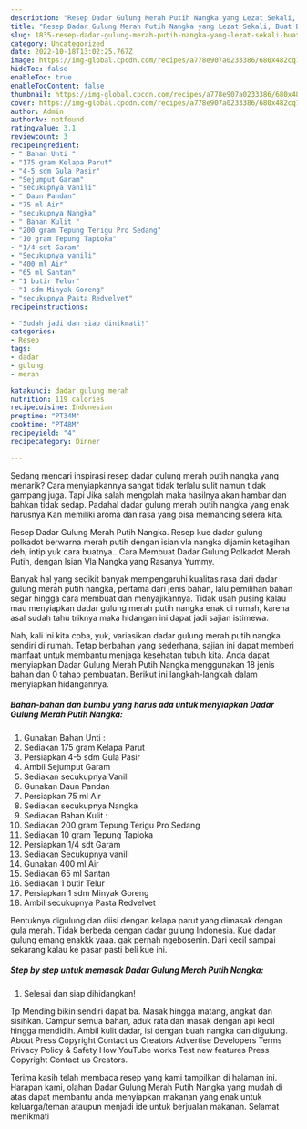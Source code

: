 ```yaml
---
description: "Resep Dadar Gulung Merah Putih Nangka yang Lezat Sekali, Buat Buka Puasa Enak"
title: "Resep Dadar Gulung Merah Putih Nangka yang Lezat Sekali, Buat Buka Puasa Enak"
slug: 1835-resep-dadar-gulung-merah-putih-nangka-yang-lezat-sekali-buat-buka-puasa-enak
category: Uncategorized
date: 2022-10-18T13:02:25.767Z
image: https://img-global.cpcdn.com/recipes/a778e907a0233386/680x482cq70/dadar-gulung-merah-putih-nangka-foto-resep-utama.jpg
hideToc: false
enableToc: true
enableTocContent: false
thumbnail: https://img-global.cpcdn.com/recipes/a778e907a0233386/680x482cq70/dadar-gulung-merah-putih-nangka-foto-resep-utama.jpg
cover: https://img-global.cpcdn.com/recipes/a778e907a0233386/680x482cq70/dadar-gulung-merah-putih-nangka-foto-resep-utama.jpg
author: Admin
authorAv: notfound
ratingvalue: 3.1
reviewcount: 3
recipeingredient:
- " Bahan Unti "
- "175 gram Kelapa Parut"
- "4-5 sdm Gula Pasir"
- "Sejumput Garam"
- "secukupnya Vanili"
- " Daun Pandan"
- "75 ml Air"
- "secukupnya Nangka"
- " Bahan Kulit "
- "200 gram Tepung Terigu Pro Sedang"
- "10 gram Tepung Tapioka"
- "1/4 sdt Garam"
- "Secukupnya vanili"
- "400 ml Air"
- "65 ml Santan"
- "1 butir Telur"
- "1 sdm Minyak Goreng"
- "secukupnya Pasta Redvelvet"
recipeinstructions:

- "Sudah jadi dan siap dinikmati!"
categories:
- Resep
tags:
- dadar
- gulung
- merah

katakunci: dadar gulung merah 
nutrition: 119 calories
recipecuisine: Indonesian
preptime: "PT34M"
cooktime: "PT48M"
recipeyield: "4"
recipecategory: Dinner

---
```



Sedang mencari inspirasi resep dadar gulung merah putih nangka yang menarik? Cara menyiapkannya sangat tidak terlalu sulit namun tidak gampang juga. Tapi Jika salah mengolah maka hasilnya akan hambar dan bahkan tidak sedap. Padahal dadar gulung merah putih nangka yang enak harusnya Kan memiliki aroma dan rasa yang bisa memancing selera kita.


Resep Dadar Gulung Merah Putih Nangka. Resep kue dadar gulung polkadot berwarna merah putih dengan isian vla nangka dijamin ketagihan deh, intip yuk cara buatnya.. Cara Membuat Dadar Gulung Polkadot Merah Putih, dengan Isian Vla Nangka yang Rasanya Yummy.

Banyak hal yang sedikit banyak mempengaruhi kualitas rasa dari dadar gulung merah putih nangka, pertama dari jenis bahan, lalu pemilihan bahan segar hingga cara membuat dan menyajikannya. Tidak usah pusing kalau mau menyiapkan dadar gulung merah putih nangka enak di rumah, karena asal sudah tahu triknya maka hidangan ini dapat jadi sajian istimewa.


Nah, kali ini kita coba, yuk, variasikan dadar gulung merah putih nangka sendiri di rumah. Tetap berbahan yang sederhana, sajian ini dapat memberi manfaat untuk membantu menjaga kesehatan tubuh kita. Anda dapat menyiapkan Dadar Gulung Merah Putih Nangka menggunakan 18 jenis bahan dan 0 tahap pembuatan. Berikut ini langkah-langkah dalam menyiapkan hidangannya.

<!--inarticleads1-->

##### Bahan-bahan dan bumbu yang harus ada untuk menyiapkan Dadar Gulung Merah Putih Nangka:

1. Gunakan  Bahan Unti :
1. Sediakan 175 gram Kelapa Parut
1. Persiapkan 4-5 sdm Gula Pasir
1. Ambil Sejumput Garam
1. Sediakan secukupnya Vanili
1. Gunakan  Daun Pandan
1. Persiapkan 75 ml Air
1. Sediakan secukupnya Nangka
1. Sediakan  Bahan Kulit :
1. Sediakan 200 gram Tepung Terigu Pro Sedang
1. Sediakan 10 gram Tepung Tapioka
1. Persiapkan 1/4 sdt Garam
1. Sediakan Secukupnya vanili
1. Gunakan 400 ml Air
1. Sediakan 65 ml Santan
1. Sediakan 1 butir Telur
1. Persiapkan 1 sdm Minyak Goreng
1. Ambil secukupnya Pasta Redvelvet


Bentuknya digulung dan diisi dengan kelapa parut yang dimasak dengan gula merah. Tidak berbeda dengan dadar gulung Indonesia. Kue dadar gulung emang enakkk yaaa. gak pernah ngebosenin. Dari kecil sampai sekarang kalau ke pasar pasti beli kue ini. 

<!--inarticleads2-->

##### Step by step untuk memasak Dadar Gulung Merah Putih Nangka:


1. Selesai dan siap dihidangkan!

Tp Mending bikin sendiri dapat ba. Masak hingga matang, angkat dan sisihkan. Campur semua bahan, aduk rata dan masak dengan api kecil hingga mendidih. Ambil kulit dadar, isi dengan buah nangka dan digulung. About Press Copyright Contact us Creators Advertise Developers Terms Privacy Policy &amp; Safety How YouTube works Test new features Press Copyright Contact us Creators. 

Terima kasih telah membaca resep yang kami tampilkan di halaman ini. Harapan kami, olahan Dadar Gulung Merah Putih Nangka yang mudah di atas dapat membantu anda menyiapkan makanan yang enak untuk keluarga/teman ataupun menjadi ide untuk berjualan makanan. Selamat menikmati
